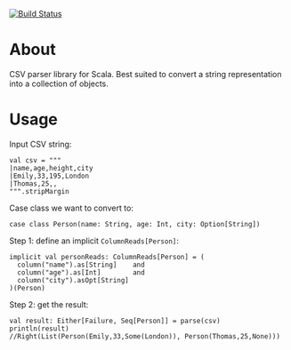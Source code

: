 [![Build Status](https://travis-ci.org/zamblauskas/scala-csv-parser.svg?branch=master)](https://travis-ci.org/zamblauskas/scala-csv-parser)

About
==============================
CSV parser library for Scala.
Best suited to convert a string representation into a collection of objects.

Usage
==============================

Input CSV string:
```
val csv = """
|name,age,height,city
|Emily,33,195,London
|Thomas,25,,
""".stripMargin
```
Case class we want to convert to:
```
case class Person(name: String, age: Int, city: Option[String])
```

Step 1: define an implicit `ColumnReads[Person]`:
```
implicit val personReads: ColumnReads[Person] = (
  column("name").as[String]    and
  column("age").as[Int]        and
  column("city").asOpt[String]
)(Person)
```

Step 2: get the result:
```
val result: Either[Failure, Seq[Person]] = parse(csv)
println(result)
//Right(List(Person(Emily,33,Some(London)), Person(Thomas,25,None)))
```
